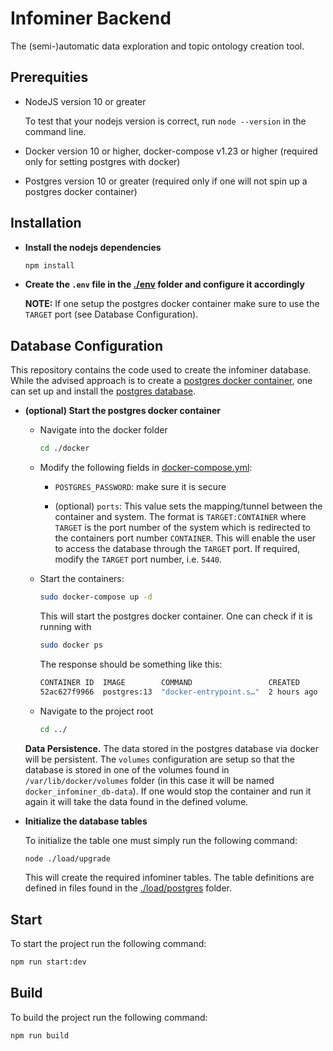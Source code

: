 # Infominer Backend

The (semi-)automatic data exploration and topic ontology creation tool.

## Prerequities

-   NodeJS version 10 or greater

    To test that your nodejs version is correct, run `node --version` in the command line.

-   Docker version 10 or higher, docker-compose v1.23 or higher (required only for setting postgres with docker)
-   Postgres version 10 or greater (required only if one will not spin up a postgres docker container)

## Installation

-   **Install the nodejs dependencies**

    ```bash
    npm install
    ```

-   **Create the `.env` file in the [./env][env] folder and configure it accordingly**

    **NOTE:** If one setup the postgres docker container make sure to use the `TARGET` port
    (see Database Configuration).

## Database Configuration

This repository contains the code used to create the infominer database.
While the advised approach is to create a [postgres docker container][postgres-docker],
one can set up and install the [postgres database][postgres-manual].

-   **(optional) Start the postgres docker container**

    -   Navigate into the docker folder

        ```bash
        cd ./docker
        ```

    -   Modify the following fields in [docker-compose.yml][docker-compose]:

        -   `POSTGRES_PASSWORD`: make sure it is secure

        -   (optional) `ports`: This value sets the mapping/tunnel between the container and system.
            The format is `TARGET:CONTAINER` where `TARGET` is the port number of the system which
            is redirected to the containers port number `CONTAINER`. This will enable the user to
            access the database through the `TARGET` port. If required, modify the `TARGET` port number,
            i.e. `5440`.

    -   Start the containers:

        ```bash
        sudo docker-compose up -d
        ```

        This will start the postgres docker container. One can check if it is running with

        ```bash
        sudo docker ps
        ```

        The response should be something like this:

        ```bash
        CONTAINER ID  IMAGE        COMMAND                 CREATED      STATUS      PORTS                   NAMES
        52ac627f9966  postgres:13  "docker-entrypoint.s…"  2 hours ago  Up 2 hours  0.0.0.0:5440->5432/tcp  docker_infominer_db_1
        ```

    -   Navigate to the project root

        ```bash
        cd ../
        ```

    **Data Persistence.** The data stored in the postgres database via docker will be persistent.
    The `volumes` configuration are setup so that the database is stored in one of the volumes
    found in `/var/lib/docker/volumes` folder (in this case it will be named `docker_infominer_db-data`).
    If one would stop the container and run it again it will take the data found in the defined
    volume.

-   **Initialize the database tables**

    To initialize the table one must simply run the following command:

    ```bash
    node ./load/upgrade
    ```

    This will create the required infominer tables. The table definitions are defined in files found in
    the [./load/postgres][postgres-defs] folder.

## Start

To start the project run the following command:

```bash
npm run start:dev
```

## Build

To build the project run the following command:

```bash
npm run build
```

[postgres-docker]: https://hub.docker.com/_/postgres
[postgres-manual]: https://www.postgresql.org/download/
[docker-compose]: ./docker/docker-compose.yml
[env]: ./env
[postgres-defs]: ./load/postgres
